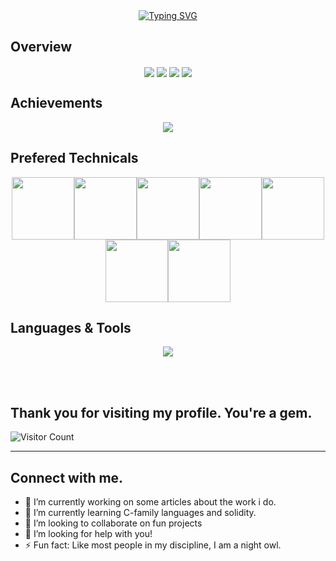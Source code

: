 <div align="center">
<a href="https://git.io/typing-svg"><img src="https://readme-typing-svg.demolab.com?font=Comic+Sans+MS&size=30&pause=1000&center=true&width=520&lines=I+am+a+software+engineer;over+5+years+building+web+technology;over+3+years+of+devops+engineering;2+years+of+reverse+engineering;Enjoy+visiting+my+profile" alt="Typing SVG" /></a>
</div>

## Overview
<div align="center">
  <img align="center" src="http://github-profile-summary-cards.vercel.app/api/cards/repos-per-language?username=El-Caminoo&theme=github" />
  <img align="center" src="http://github-profile-summary-cards.vercel.app/api/cards/most-commit-language?username=El-Caminoo&theme=github" />
  <img align="center" src="http://github-profile-summary-cards.vercel.app/api/cards/productive-time?username=El-Caminoo&theme=github&utcOffset=8" />
  <img align="center" src="http://github-profile-summary-cards.vercel.app/api/cards/stats?username=El-Caminoo&theme=github" />  
</div>

## Achievements
<p align="center">
  <img alig src="https://github-profile-trophy.vercel.app/?username=El-Caminoo&column=7" />
</p>

## Prefered Technicals
<p align="center">
  <img src="https://media3.giphy.com/media/ln7z2eWriiQAllfVcn/200w.webp" width="100"><img src="https://i.giphy.com/media/LMt9638dO8dftAjtco/200.webp" width="100"><img src="https://i.giphy.com/media/eNAsjO55tPbgaor7ma/200w.webp" width="100"><img src="https://i.giphy.com/media/VgGthkhUvGgOit7Y9i/200.webp" width="100"><img src="https://media3.giphy.com/media/kdFc8fubgS31b8DsVu/giphy.webp" width="100"><img src="https://i.giphy.com/media/KzJkzjggfGN5Py6nkT/200.webp" width="100"><img src="https://i.giphy.com/media/IdyAQJVN2kVPNUrojM/200.webp" width="100">
  
</p>

## Languages & Tools
<p align="center">
  <a href="https://skillicons.dev">
    <img src="https://skillicons.dev/icons?i=html,js,ts,css,sass,php,py,react,redux,nextjs,nuxtjs,angular,vue,nodejs,webpack,django,flask,laravel,wordpress,bootstrap,tailwind,jquery,mongodb,mysql,postgres,sqlite,md,nginx,powershell,prisma,vscode,atom,androidstudio,git,github,linux,vercel,aws,rust,solidity,kubernetes,docker,googlecloud,terraform,confluence" />
  </a>
</p>
<br><br>

## Thank you for visiting my profile. You're a gem.

![Visitor Count](https://profile-counter.glitch.me/El-Caminoo/count.svg)

<hr>

## Connect with me.

<p>
<!-- <a href="https://github.com/El-Caminoo"><img src="https://img.shields.io/badge/-El-Caminoo?logo=github&style=flat-square"/></a> -->
<!-- <a href="https://www.linkedin.com/in/yachampratt/"><img src="https://img.shields.io/badge/-https://www.linkedin.com/in/anthony-pratt-52a81019b/-blue?logo=linkedin&style=flat-square"></a> -->
<!-- <a href="https://instagram.com/divyasrujana?igshid=esstkghnur2d"><img src="https://img.shields.io/badge/-yachampratt-pink?logo=instagram&style=flat-square"/></a> -->
<!-- <a href="mailto:yachampratt@gmail.com"><img src="https://img.shields.io/badge/-yachampratt@gmail.com-black?logo=gmail&style=flat-square"/></a>
<a href="https://twitter.com/yachampratt"><img src="https://img.shields.io/badge/-yachampratt-blue?logo=twitter&style=flat-square"/></a> -->
</p>

- 🔭 I’m currently working on some articles about the work i do.
- 🌱 I’m currently learning C-family languages and solidity.
- 👯 I’m looking to collaborate on fun projects
- 🤔 I’m looking for help with you!
- ⚡ Fun fact: Like most people in my discipline, I am a night owl.
